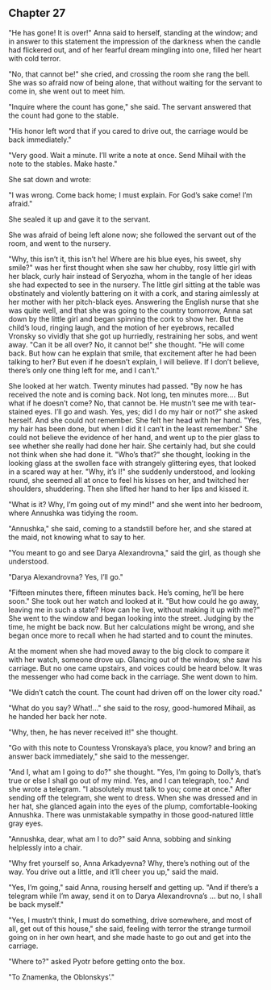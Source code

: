 ## Chapter 27


"He has gone! It is over!" Anna said to herself, standing at the window;
and in answer to this statement the impression of the darkness when the
candle had flickered out, and of her fearful dream mingling into one,
filled her heart with cold terror.

"No, that cannot be!" she cried, and crossing the room she rang the
bell. She was so afraid now of being alone, that without waiting for the
servant to come in, she went out to meet him.

"Inquire where the count has gone," she said. The servant answered that
the count had gone to the stable.

"His honor left word that if you cared to drive out, the carriage would
be back immediately."

"Very good. Wait a minute. I’ll write a note at once. Send Mihail with
the note to the stables. Make haste."

She sat down and wrote:

"I was wrong. Come back home; I must explain. For God’s sake come! I’m
afraid."

She sealed it up and gave it to the servant.

She was afraid of being left alone now; she followed the servant out of
the room, and went to the nursery.

"Why, this isn’t it, this isn’t he! Where are his blue eyes, his sweet,
shy smile?" was her first thought when she saw her chubby, rosy little
girl with her black, curly hair instead of Seryozha, whom in the tangle
of her ideas she had expected to see in the nursery. The little girl
sitting at the table was obstinately and violently battering on it with
a cork, and staring aimlessly at her mother with her pitch-black eyes.
Answering the English nurse that she was quite well, and that she was
going to the country tomorrow, Anna sat down by the little girl and
began spinning the cork to show her. But the child’s loud, ringing
laugh, and the motion of her eyebrows, recalled Vronsky so vividly that
she got up hurriedly, restraining her sobs, and went away. "Can it be
all over? No, it cannot be!" she thought. "He will come back. But how
can he explain that smile, that excitement after he had been talking to
her? But even if he doesn’t explain, I will believe. If I don’t believe,
there’s only one thing left for me, and I can’t."

She looked at her watch. Twenty minutes had passed. "By now he has
received the note and is coming back. Not long, ten minutes more.... But
what if he doesn’t come? No, that cannot be. He mustn’t see me with
tear-stained eyes. I’ll go and wash. Yes, yes; did I do my hair or not?"
she asked herself. And she could not remember. She felt her head with
her hand. "Yes, my hair has been done, but when I did it I can’t in the
least remember." She could not believe the evidence of her hand, and
went up to the pier glass to see whether she really had done her hair.
She certainly had, but she could not think when she had done it. "Who’s
that?" she thought, looking in the looking glass at the swollen face
with strangely glittering eyes, that looked in a scared way at her.
"Why, it’s I!" she suddenly understood, and looking round, she seemed
all at once to feel his kisses on her, and twitched her shoulders,
shuddering. Then she lifted her hand to her lips and kissed it.

"What is it? Why, I’m going out of my mind!" and she went into her
bedroom, where Annushka was tidying the room.

"Annushka," she said, coming to a standstill before her, and she stared
at the maid, not knowing what to say to her.

"You meant to go and see Darya Alexandrovna," said the girl, as though
she understood.

"Darya Alexandrovna? Yes, I’ll go."

"Fifteen minutes there, fifteen minutes back. He’s coming, he’ll be here
soon." She took out her watch and looked at it. "But how could he go
away, leaving me in such a state? How can he live, without making it up
with me?" She went to the window and began looking into the street.
Judging by the time, he might be back now. But her calculations might be
wrong, and she began once more to recall when he had started and to
count the minutes.

At the moment when she had moved away to the big clock to compare it
with her watch, someone drove up. Glancing out of the window, she saw
his carriage. But no one came upstairs, and voices could be heard below.
It was the messenger who had come back in the carriage. She went down to
him.

"We didn’t catch the count. The count had driven off on the lower city
road."

"What do you say? What!..." she said to the rosy, good-humored Mihail,
as he handed her back her note.

"Why, then, he has never received it!" she thought.

"Go with this note to Countess Vronskaya’s place, you know? and bring an
answer back immediately," she said to the messenger.

"And I, what am I going to do?" she thought. "Yes, I’m going to Dolly’s,
that’s true or else I shall go out of my mind. Yes, and I can telegraph,
too." And she wrote a telegram. "I absolutely must talk to you; come at
once." After sending off the telegram, she went to dress. When she was
dressed and in her hat, she glanced again into the eyes of the plump,
comfortable-looking Annushka. There was unmistakable sympathy in those
good-natured little gray eyes.

"Annushka, dear, what am I to do?" said Anna, sobbing and sinking
helplessly into a chair.

"Why fret yourself so, Anna Arkadyevna? Why, there’s nothing out of the
way. You drive out a little, and it’ll cheer you up," said the maid.

"Yes, I’m going," said Anna, rousing herself and getting up. "And if
there’s a telegram while I’m away, send it on to Darya Alexandrovna’s
... but no, I shall be back myself."

"Yes, I mustn’t think, I must do something, drive somewhere, and most of
all, get out of this house," she said, feeling with terror the strange
turmoil going on in her own heart, and she made haste to go out and get
into the carriage.

"Where to?" asked Pyotr before getting onto the box.

"To Znamenka, the Oblonskys’."



